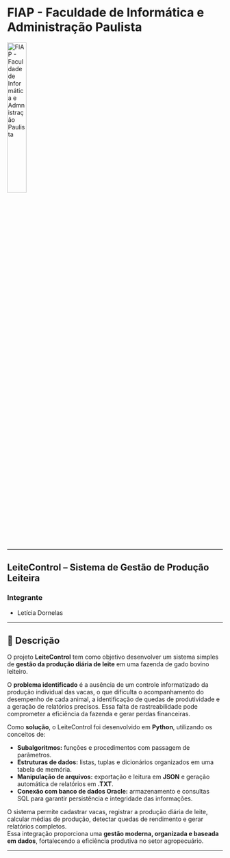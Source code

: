 # FIAP - Faculdade de Informática e Administração Paulista
<img src="../assets/logo-fiap.png" alt="FIAP - Faculdade de Informática e Admnistração Paulista" border="0" width=30% height=30%>

---

## **LeiteControl – Sistema de Gestão de Produção Leiteira**

### **Integrante**
- Letícia Dornelas    

---

## 🧩 **Descrição**

O projeto **LeiteControl** tem como objetivo desenvolver um sistema simples de **gestão da produção diária de leite** em uma fazenda de gado bovino leiteiro.

O **problema identificado** é a ausência de um controle informatizado da produção individual das vacas, o que dificulta o acompanhamento do desempenho de cada animal, a identificação de quedas de produtividade e a geração de relatórios precisos. Essa falta de rastreabilidade pode comprometer a eficiência da fazenda e gerar perdas financeiras.

Como **solução**, o LeiteControl foi desenvolvido em **Python**, utilizando os conceitos de:
- **Subalgoritmos:** funções e procedimentos com passagem de parâmetros.  
- **Estruturas de dados:** listas, tuplas e dicionários organizados em uma tabela de memória.  
- **Manipulação de arquivos:** exportação e leitura em **JSON** e geração automática de relatórios em **.TXT**.  
- **Conexão com banco de dados Oracle:** armazenamento e consultas SQL para garantir persistência e integridade das informações.

O sistema permite cadastrar vacas, registrar a produção diária de leite, calcular médias de produção, detectar quedas de rendimento e gerar relatórios completos.  
Essa integração proporciona uma **gestão moderna, organizada e baseada em dados**, fortalecendo a eficiência produtiva no setor agropecuário.

---


